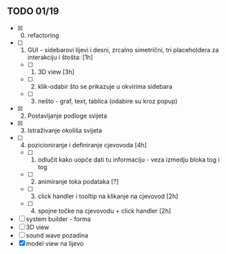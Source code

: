 TODO 01/19
---
- [x] 0. refactoring
- [ ] 1. GUI - sidebarovi lijevi i desni, zrcalno simetrični, tri placeholdera za interakciju i štošta: [1h]
    - [ ] 1. 3D view [3h]
    - [ ] 2. klik-odabir što se prikazuje u okvirima sidebara
    - [ ] 3. nešto - graf, text, tablica (odabire su kroz popup)
- [x] 2. Postavljanje podloge svijeta
- [x] 3. Istraživanje okoliša svijeta
- [ ] 4. pozicioniranje i definiranje cjevovoda [4h]
    - [ ] 1. odlučit kako uopće dati tu informaciju - veza izmedju bloka tog i tog
    - [ ] 2. animiranje toka podataka [?]
    - [ ] 3. click handler i tooltip na klikanje na cjevovod [2h]
    - [ ] 4. spojne točke na cjevovodu + click handler [2h]

- [ ] system builder - forma
- [ ] 3D view
- [ ] sound wave pozadina
- [x] model view na lijevo
